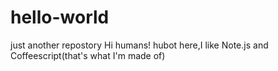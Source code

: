 # hello-world
just another repostory
Hi humans!
hubot here,I like Note.js and Coffeescript(that's what I'm made of)
